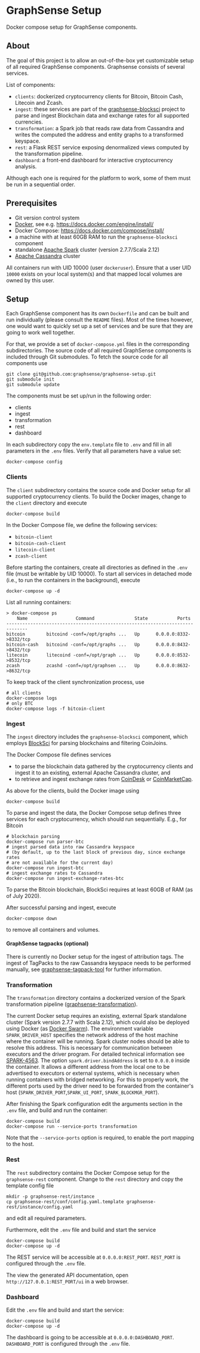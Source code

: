 # GraphSense Setup

Docker compose setup for GraphSense components.


## About

The goal of this project is to allow an out-of-the-box yet customizable setup
of all required GraphSense components. Graphsense consists of several services.

List of components:
- `clients`: dockerized cryptocurrency clients for Bitcoin, Bitcoin Cash,
  Litecoin and Zcash.
- `ingest`: these services are part of the 
   [graphsense-blocksci][graphsense-blocksci] project to parse and ingest
   Blockchain data and exchange rates for all supported currencies.
- `transformation`: a Spark job that reads raw data from Cassandra and writes
   the computed the address and entity graphs to a transformed keyspace.
- `rest`: a Flask REST service exposing denormalized views computed by the
  transformation pipeline.
- `dashboard`: a front-end dashboard for interactive cryptocurrency analysis.

Although each one is required for the platform to work, some of them must be run
in a sequential order.


## Prerequisites

- Git version control system
- [Docker][docker], see e.g. https://docs.docker.com/engine/install/
- Docker Compose: https://docs.docker.com/compose/install/
- a machine with at least 60GB RAM to run the `graphsense-blocksci` component
- standalone [Apache Spark][apache-spark] cluster (version 2.7.7/Scala 2.12)
- [Apache Cassandra][apache-cassandra] cluster

All containers run with UID 10000 (user `dockeruser`). Ensure that a user
UID `10000` exists on your local system(s) and that mapped local volumes are
owned by this user.


## Setup

Each GraphSense component has its own `Dockerfile` and can be built and run
individually (please consult the `README` files). Most of the times however,
one would want to quickly set up a set of services and be sure that they are
going to work well together.

For that, we provide a set of `docker-compose.yml` files in the corresponding
subdirectories. The source code of all required GraphSense components is
included through Git submodules. To fetch the source code for all components use

```
git clone git@github.com:graphsense/graphsense-setup.git
git submodule init
git submodule update
```

The components must be set up/run in the following order:

- clients
- ingest
- transformation
- rest
- dashboard

In each subdirectory copy the `env.template` file to `.env` and fill in all
parameters in the `.env` files. Verify that all parameters have a value set:

```
docker-compose config
```


### Clients

The `client` subdirectory contains the source code and Docker setup for
all supported cryptocurrency clients. To build the Docker images, change
to the `client` directory and execute

```
docker-compose build
```

In the Docker Compose file, we define the following services:

- `bitcoin-client`
- `bitcoin-cash-client`
- `litecoin-client`
- `zcash-client`

Before starting the containers, create all directories as defined in the `.env`
file (must be writable by UID 10000). To start all services in detached mode
(i.e., to run the containers in the
background), execute

```
docker-compose up -d
```

List all running containers:

```
> docker-compose ps
    Name                  Command               State           Ports
------------------------------------------------------------------------------
bitcoin        bitcoind -conf=/opt/graphs ...   Up      0.0.0.0:8332->8332/tcp
bitcoin-cash   bitcoind -conf=/opt/graphs ...   Up      0.0.0.0:8432->8432/tcp
litecoin       litecoind -conf=/opt/graph ...   Up      0.0.0.0:8532->8532/tcp
zcash          zcashd -conf=/opt/graphsen ...   Up      0.0.0.0:8632->8632/tcp
```

To keep track of the client synchronization process, use

```
# all clients
docker-compose logs
# only BTC
docker-compose logs -f bitcoin-client
```


### Ingest

The `ingest` directory includes the `graphsense-blocksci` component, which
employs [BlockSci][blocksci] for parsing blockchains and filtering CoinJoins.

The Docker Compose file defines services
- to parse the blockchain data gathered by the cryptocurrency clients and
  ingest it to an existing, external Apache Cassandra cluster, and
- to retrieve and ingest exchange rates from [CoinDesk][coindesk] or
  [CoinMarketCap][coinmarketcap].

As above for the clients, build the Docker image using

```
docker-compose build
```

To parse and ingest the data, the Docker Compose setup defines three services
for each cryptocurrency, which should run sequentially. E.g., for Bitcoin

```
# blockchain parsing
docker-compose run parser-btc
# ingest parsed data into raw Cassandra keyspace
# (by default, up to the last block of previous day, since exchange rates
# are not available for the current day)
docker-compose run ingest-btc
# ingest exchange rates to Cassandra
docker-compose run ingest-exchange-rates-btc
```

To parse the Bitcoin blockchain, BlockSci requires at least 60GB of RAM
(as of July 2020).

After successful parsing and ingest, execute

```
docker-compose down
```

to remove all containers and volumes.

#### GraphSense tagpacks (optional)

There is currently no Docker setup for the ingest of attribution tags.
The ingest of TagPacks to the raw Cassandra keyspace needs to be
performed manually, see [graphsense-tagpack-tool][graphsense-tagpack-tool]
for further information.


### Transformation

The `transformation` directory contains a dockerized version of the Spark
transformation pipeline ([graphsense-transformation][graphsense-transformation]).

The current Docker setup requires an existing, external Spark standalone cluster
(Spark version 2.7.7 with Scala 2.12), which could also be deployed using Docker
(as [Docker Swarm](https://docs.docker.com/get-started/swarm-deploy/)).
The environment variable `SPARK_DRIVER_HOST` specifies the network address of
the host machine where the container will be running. Spark cluster nodes should
be able to resolve this address. This is necessary for communication between
executors and the driver program. For detailed technical information see
[SPARK-4563](https://issues.apache.org/jira/browse/SPARK-4563).
The option `spark.driver.bindAddress` is set to `0.0.0.0` inside the container.
It allows a different address from the local one to be advertised to
executors or external systems, which is necessary when running containers
with bridged networking. For this to properly work, the different
ports used by the driver need to be forwarded from the container's host
(`SPARK_DRIVER_PORT`,`SPARK_UI_PORT`, `SPARK_BLOCKMGR_PORT`).

After finishing the Spark configuration edit the arguments section in the
`.env` file, and build and run the container:

```
docker-compose build
docker-compose run --service-ports transformation
```

Note that the `--service-ports` option is required, to enable the port mapping
to the host.


### Rest

The `rest` subdirectory contains the Docker Compose setup for the
`graphsense-rest` component.
Change to the `rest` directory and copy the template config file

```
mkdir -p graphsense-rest/instance
cp graphsense-rest/conf/config.yaml.template graphsense-rest/instance/config.yaml
```

and edit all required parameters.

Furthermore, edit the `.env` file and build and start the service

```
docker-compose build
docker-compose up -d
```

The REST service will be accessible at `0.0.0.0:REST_PORT`. `REST_PORT` is
configured through the `.env` file.

The view the generated API documentation, open `http://127.0.0.1:REST_PORT/ui`
in a web browser.

### Dashboard

Edit the `.env` file and build and start the service:

```
docker-compose build
docker-compose up -d
```

The dashboard is going to be accessible at `0.0.0.0:DASHBOARD_PORT`.
`DASHBOARD_PORT` is configured through the `.env` file.


[apache-spark]: https://spark.apache.org/downloads.html
[apache-cassandra]: http://cassandra.apache.org/download
[graphsense-blocksci]: https://github.com/graphsense/graphsense-blocksci
[docker]: https://www.docker.com
[blocksci]: https://github.com/citp/BlockSci
[coindesk]: https://www.coindesk.com/api
[coinmarketcap]: https://coinmarketcap.com
[graphsense-tagpack-tool]: https://github.com/graphsense/graphsense-tagpack-tool
[graphsense-transformation]: https://github.com/graphsense/graphsense-transformation
